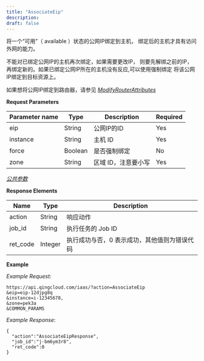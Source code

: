 ```yaml
---
title: "AssociateEip"
description: 
draft: false
---
```




将一个“可用”（ available ）状态的公网IP绑定到主机， 绑定后的主机才具有访问外网的能力。

不能对已绑定公网IP的主机再次绑定，如果需要更改IP， 则要先解绑之前的IP，再绑定新的。如果已绑定公网IP所在的主机没有反应,可以使用强制绑定
将该公网IP绑定到目标资源上。

如果想将公网IP绑定到路由器，请参见 [_ModifyRouterAttributes_](../../router/modify_router_attributes/)

**Request Parameters**

| Parameter name | Type | Description | Required |
| --- | --- | --- | --- |
| eip | String | 公网IP的ID | Yes |
| instance | String | 主机 ID | Yes |
| force | Boolean | 是否强制绑定 | No |
| zone | String | 区域 ID，注意要小写 | Yes |

[_公共参数_](../../../parameters/)

**Response Elements**

| Name | Type | Description |
| --- | --- | --- |
| action | String | 响应动作 |
| job_id | String | 执行任务的 Job ID |
| ret_code | Integer | 执行成功与否，0 表示成功，其他值则为错误代码 |

**Example**

_Example Request_:

```
https://api.qingcloud.com/iaas/?action=AssociateEip
&eip=eip-12djpg8q
&instance=i-12345678,
&zone=pek3a
&COMMON_PARAMS
```

_Example Response_:

```
{
  "action":"AssociateEipResponse",
  "job_id":"j-bm6ym3r8",
  "ret_code":0
}
```
